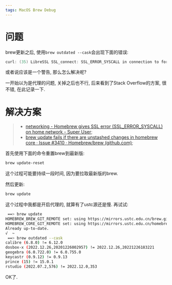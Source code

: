 ```yaml
---
tags: MacOS Brew Debug
---
```


# 问题

brew更新之后, 使用`brew outdated --cask`会出现下面的错误:

```c
curl: (35) LibreSSL SSL_connect: SSL_ERROR_SYSCALL in connection to formulae.brew.sh:443
```

或者说应该是一个警告, 那么怎么解决呢? 

一开始以为是代理的问题, 关掉之后也不行, 后来看到了Stack Overflow的方案, 很不错, 在此记录一下. 



# 解决方案

>   -   [networking - Homebrew gives SSL error (SSL_ERROR_SYSCALL) on home network - Super User](https://superuser.com/questions/1264498/homebrew-gives-ssl-error-ssl-error-syscall-on-home-network/1654685#1654685);
>   -   [brew update fails if there are unstashed changes in homebrew core · Issue #3410 · Homebrew/brew (github.com)](https://github.com/Homebrew/brew/issues/3410#issuecomment-343922422);

首先使用下面的命令重置brew到最新版:

```bash
brew update-reset
```

这个过程可能要持续一段时间, 因为要拉取最新版的brew. 

然后更新:

```bash
brew update
```

这个过程中我都是开启代理的, 就算有了ustc源还是慢. 再试试:

```bash
 ==> brew update
HOMEBREW_BREW_GIT_REMOTE set: using https://mirrors.ustc.edu.cn/brew.git for Homebrew/brew Git remote.
HOMEBREW_CORE_GIT_REMOTE set: using https://mirrors.ustc.edu.cn/homebrew-core.git for Homebrew/core Git remote.
Already up-to-date.
√  ~
 ==> brew outdated --cask
calibre (6.8.0) != 6.12.0
dosbox-x (2022.12.26,20201226002957) != 2022.12.26,20221226183221
geogebra (6.0.722.0) != 6.0.755.0
keycastr (0.9.12) != 0.9.13
prince (15) != 15.0.1
rstudio (2022.07.2,576) != 2022.12.0,353
```

OK了. 
